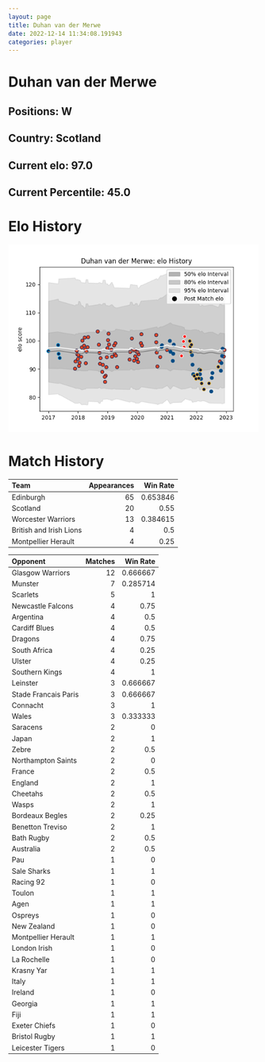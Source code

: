 ```yaml
---  
layout: page  
title: Duhan van der Merwe  
date: 2022-12-14 11:34:08.191943  
categories: player  
---
```

# Duhan van der Merwe

## Positions: W

## Country: Scotland

## Current elo: 97.0

## Current Percentile: 45.0

# Elo History


![elo history](history_DuhanvanderMerwe.png)
# Match History


| Team                    |   Appearances |   Win Rate |
|:------------------------|--------------:|-----------:|
| Edinburgh               |            65 |   0.653846 |
| Scotland                |            20 |   0.55     |
| Worcester Warriors      |            13 |   0.384615 |
| British and Irish Lions |             4 |   0.5      |
| Montpellier Herault     |             4 |   0.25     |

| Opponent             |   Matches |   Win Rate |
|:---------------------|----------:|-----------:|
| Glasgow Warriors     |        12 |   0.666667 |
| Munster              |         7 |   0.285714 |
| Scarlets             |         5 |   1        |
| Newcastle Falcons    |         4 |   0.75     |
| Argentina            |         4 |   0.5      |
| Cardiff Blues        |         4 |   0.5      |
| Dragons              |         4 |   0.75     |
| South Africa         |         4 |   0.25     |
| Ulster               |         4 |   0.25     |
| Southern Kings       |         4 |   1        |
| Leinster             |         3 |   0.666667 |
| Stade Francais Paris |         3 |   0.666667 |
| Connacht             |         3 |   1        |
| Wales                |         3 |   0.333333 |
| Saracens             |         2 |   0        |
| Japan                |         2 |   1        |
| Zebre                |         2 |   0.5      |
| Northampton Saints   |         2 |   0        |
| France               |         2 |   0.5      |
| England              |         2 |   1        |
| Cheetahs             |         2 |   0.5      |
| Wasps                |         2 |   1        |
| Bordeaux Begles      |         2 |   0.25     |
| Benetton Treviso     |         2 |   1        |
| Bath Rugby           |         2 |   0.5      |
| Australia            |         2 |   0.5      |
| Pau                  |         1 |   0        |
| Sale Sharks          |         1 |   1        |
| Racing 92            |         1 |   0        |
| Toulon               |         1 |   1        |
| Agen                 |         1 |   1        |
| Ospreys              |         1 |   0        |
| New Zealand          |         1 |   0        |
| Montpellier Herault  |         1 |   1        |
| London Irish         |         1 |   0        |
| La Rochelle          |         1 |   0        |
| Krasny Yar           |         1 |   1        |
| Italy                |         1 |   1        |
| Ireland              |         1 |   0        |
| Georgia              |         1 |   1        |
| Fiji                 |         1 |   1        |
| Exeter Chiefs        |         1 |   0        |
| Bristol Rugby        |         1 |   1        |
| Leicester Tigers     |         1 |   0        |